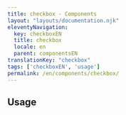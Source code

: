 ```yaml
---
title: checkbox - Components
layout: "layouts/documentation.njk"
eleventyNavigation:
  key: checkboxEN
  title: checkbox
  locale: en
  parent: componentsEN
translationKey: "checkbox"
tags: ['checkboxEN', 'usage']
permalink: /en/components/checkbox/
---
```


## Usage